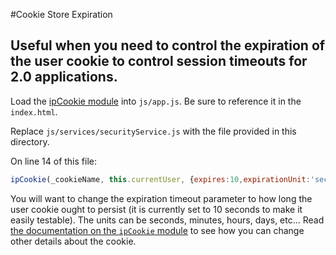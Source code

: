 #Cookie Store Expiration

Useful when you need to control the expiration of the user cookie to control session timeouts for 2.0 applications.
---

Load the [ipCookie module](https://github.com/ivpusic/angular-cookie) into `js/app.js`.  Be sure to reference it in the `index.html`.

Replace `js/services/securityService.js` with the file provided in this directory.

On line 14 of this file:
 
```javascript
ipCookie(_cookieName, this.currentUser, {expires:10,expirationUnit:'seconds'});
```

You will want to change the expiration timeout parameter to how long the user cookie ought to persist (it is currently set to 10 seconds to make it easily testable). The units can be seconds, minutes, hours, days, etc...
Read [the documentation on the `ipCookie` module](https://github.com/ivpusic/angular-cookie/blob/master/README.md) to see how you can change other details about the cookie.

